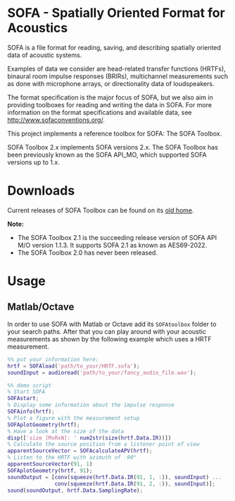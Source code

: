 SOFA - Spatially Oriented Format for Acoustics
==============================================

SOFA is a file format for reading, saving, and describing spatially
oriented data of acoustic systems.

Examples of data we consider are head-related transfer functions (HRTFs),
binaural room impulse responses (BRIRs), multichannel measurements such as done
with microphone arrays, or directionality data of loudspeakers.

The format specification is the major focus of SOFA, but we also aim in providing 
toolboxes for reading and writing the data in SOFA. For more information on the 
format specifications and available data, see http://www.sofaconventions.org/.

This project implements a reference toolbox for SOFA: The SOFA Toolbox. 

SOFA Toolbox 2.x implements SOFA versions 2.x. The SOFA Toolbox has been previously 
known as the SOFA API_MO, which supported SOFA versions up to 1.x.


Downloads
=========

Current releases of SOFA Toolbox can be found on its [old
home](http://sourceforge.net/projects/sofacoustics/files/?source=navbar).

**Note:** 
- The SOFA Toolbox 2.1 is the succeeding release version of SOFA API M/O version 1.1.3. It supports SOFA 2.1 as known as AES69-2022.
- The SOFA Toolbox 2.0 has never been released. 


Usage
=====

## Matlab/Octave 

In order to use SOFA with Matlab or Octave add its `SOFAtoolbox` folder
to your search paths. After that you can play around with your acoustic measurements
as shown by the following example which uses a HRTF measurement.

```matlab
%% put your information here:
hrtf = SOFAload('path/to_your/HRTF.sofa');
soundInput = audioread('path/to_your/fancy_audio_file.wav');

%% demo script
% Start SOFA
SOFAstart;
% Display some information about the impulse response
SOFAinfo(hrtf);
% Plot a figure with the measurement setup
SOFAplotGeometry(hrtf);
% Have a look at the size of the data
disp(['size [MxRxN]: ' num2str(size(hrtf.Data.IR))])
% Calculate the source position from a listener point of view
apparentSourceVector = SOFAcalculateAPV(hrtf);
% Listen to the HRTF with azimuth of -90°
apparentSourceVector(91, 1)
SOFAplotGeometry(hrtf, 91);
soundOutput = [conv(squeeze(hrtf.Data.IR(91, 1, :)), soundInput) ...
               conv(squeeze(hrtf.Data.IR(91, 2, :)), soundInput)];
sound(soundOutput, hrtf.Data.SamplingRate);
```
